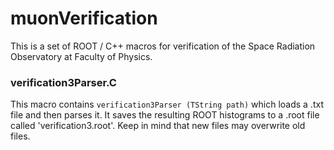 # muonVerification
This is a set of ROOT / C++ macros for verification of the Space Radiation Observatory at Faculty of Physics. 

### verification3Parser.C

This macro contains `verification3Parser (TString path)` which loads a .txt file and then parses it. It saves the resulting ROOT histograms to a .root file called 'verification3.root'. Keep in mind that new files may overwrite old files.
